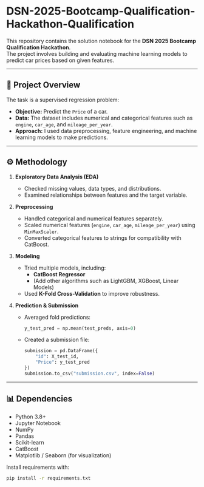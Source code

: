 # DSN-2025-Bootcamp-Qualification-Hackathon-Qualification

This repository contains the solution notebook for the **DSN 2025 Bootcamp Qualification Hackathon**.  
The project involves building and evaluating machine learning models to predict car prices based on given features.

---

## 📌 Project Overview
The task is a supervised regression problem:
- **Objective:** Predict the `Price` of a car.
- **Data:** The dataset includes numerical and categorical features such as `engine`, `car_age`, and `mileage_per_year`.
- **Approach:** I used data preprocessing, feature engineering, and machine learning models to make predictions.

---

## ⚙️ Methodology

1. **Exploratory Data Analysis (EDA)**  
   - Checked missing values, data types, and distributions.  
   - Examined relationships between features and the target variable.

2. **Preprocessing**  
   - Handled categorical and numerical features separately.  
   - Scaled numerical features (`engine`, `car_age`, `mileage_per_year`) using `MinMaxScaler`.  
   - Converted categorical features to strings for compatibility with CatBoost.  

3. **Modeling**  
   - Tried multiple models, including:  
     - **CatBoost Regressor**  
     - (Add other algorithms such as LightGBM, XGBoost, Linear Models)  
   - Used **K-Fold Cross-Validation** to improve robustness.  

4. **Prediction & Submission**  
   - Averaged fold predictions:  
     ```python
     y_test_pred = np.mean(test_preds, axis=0)
     ```  
   - Created a submission file:  
     ```python
     submission = pd.DataFrame({
         "id": X_test_id,
         "Price": y_test_pred
     })
     submission.to_csv("submission.csv", index=False)
     ```

---

## 📊 Dependencies

- Python 3.8+  
- Jupyter Notebook  
- NumPy  
- Pandas  
- Scikit-learn  
- CatBoost  
- Matplotlib / Seaborn (for visualization)

Install requirements with:

```bash
pip install -r requirements.txt

